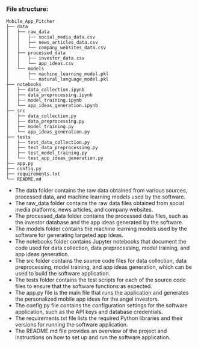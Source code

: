### File structure:

```
Mobile_App_Pitcher
├── data
│   ├── raw_data
│   │   ├── social_media_data.csv
│   │   ├── news_articles_data.csv
│   │   └── company_websites_data.csv
│   ├── processed_data
│   │   ├── investor_data.csv
│   │   └── app_ideas.csv
│   └── models
│       ├── machine_learning_model.pkl
│       └── natural_language_model.pkl
├── notebooks
│   ├── data_collection.ipynb
│   ├── data_preprocessing.ipynb
│   ├── model_training.ipynb
│   └── app_ideas_generation.ipynb
├── src
│   ├── data_collection.py
│   ├── data_preprocessing.py
│   ├── model_training.py
│   └── app_ideas_generation.py
├── tests
│   ├── test_data_collection.py
│   ├── test_data_preprocessing.py
│   ├── test_model_training.py
│   └── test_app_ideas_generation.py
├── app.py
├── config.py
├── requirements.txt
└── README.md
```


* The data folder contains the raw data obtained from various sources, processed data, and machine learning models used by the software.
* The raw_data folder contains the raw data files obtained from social media platforms, news articles, and company websites.
* The processed_data folder contains the processed data files, such as the investor database and the app ideas generated by the software.
* The models folder contains the machine learning models used by the software for generating targeted app ideas.
* The notebooks folder contains Jupyter notebooks that document the code used for data collection, data preprocessing, model training, and app ideas generation.
* The src folder contains the source code files for data collection, data preprocessing, model training, and app ideas generation, which can be used to build the software application.
* The tests folder contains the test scripts for each of the source code files to ensure that the software functions as expected.
* The app.py file is the main file that runs the application and generates the personalized mobile app ideas for the angel investors.
* The config.py file contains the configuration settings for the software application, such as the API keys and database credentials.
* The requirements.txt file lists the required Python libraries and their versions for running the software application.
* The README.md file provides an overview of the project and instructions on how to set up and run the software application.
